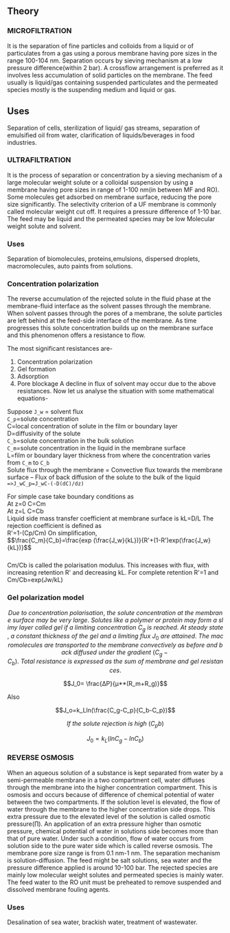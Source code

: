 ## Theory
### MICROFILTRATION
It is the separation of fine particles and colloids from a liquid or of particulates from a gas using a porous membrane having pore sizes in the range 100-104 nm. Separation occurs by sieving mechanism at a low pressure difference(within 2 bar). A crossflow arrangement is preferred as it involves less accumulation of solid particles on the membrane. The feed usually is liquid/gas containing suspended particulates and the permeated species mostly is the suspending medium and liquid or gas.
           

## Uses
Separation of cells, sterilization of liquid/ gas streams, separation of emulsified oil from water, clarification of liquids/beverages in food industries.
### ULTRAFILTRATION

It is the process of separation or concentration by a sieving mechanism of a large molecular weight solute or a colloidal suspension by using a membrane having pore sizes in range of 1-100 nm(in between MF and RO). Some molecules get adsorbed on membrane surface, reducing the pore size significantly. The selectivity criterion of a UF membrane is commonly called molecular weight cut off. It requires a pressure difference of 1-10 bar. The feed may be liquid and the permeated species may be low Molecular weight solute and solvent.
 ### Uses               
Separation of biomolecules, proteins,emulsions, dispersed droplets, macromolecules, auto paints from solutions.
  ### Concentration polarization
  The reverse accumulation of the rejected solute in the fluid phase at the membrane-fluid interface as the solvent passes through the membrane. When solvent passes through the pores of a membrane, the solute particles are left behind at the feed-side interface of the membrane. As time progresses this solute concentration builds up on the membrane surface and this phenomenon offers a resistance to flow.
  
The most significant resistances are-
1. Concentration polarization
2. Gel formation
3. Adsorption
4. Pore blockage
A decline in flux of solvent may occur due to the above resistances. Now let us analyse the situation with some mathematical equations-


Suppose `J_w` = solvent flux<br>
`C_p`=solute concentration<br>
C=local concentration of solute in the film or boundary layer<br>
D=diffusivity of the solute<br>
`C_b`=solute concentration in the bulk solution<br>
`C_m`=solute concentration in the liquid in the membrane surface<br>
L=film or boundary layer thickness from where the concentration varies from `C_m` to `C_b`<br>
Solute flux through the membrane = Convective flux towards the membrane surface – Flux of back diffusion of the solute to the bulk of the liquid<br>`=>J_wC_p=J_wC-(-D(dC)/dz)`</p>                 
<p style="padding-bottom: 10px;">  For simple case take boundary conditions as<br>
At z=0 C=Cm<br>
At z=L C=Cb<br>
Liquid side mass transfer coefficient at membrane surface is kL=D/L The rejection coefficient is defined as<br>
R'=1-(Cp/Cm) On simplification,  <br>
$$\frac{C_m}{C_b}=\frac{exp (\frac{J_w}{kL})}{R'+(1-R')exp(\frac{J_w}{kL})}$$                 

Cm/Cb is called the polarisation modulus.
This increases with flux, with increasing retention R' and decreasing kL.
For complete retention
R'=1 and Cm/Cb=exp(Jw/kL) 
	
### Gel polarization model               
$$Due\ to\ concentration\ polarisation,\ the\ solute\ concentration\ at\ the\ membrane\ surface\ may\ be\ very\ large.\ Solutes\ like\ a\ polymer\ or\ protein\ may\ form\ a\ slimy\ layer\ called\ gel\ if\ a\ limiting\ concentration\ C_g \ is \ reached.\ At \ steady\ state,\ a \ constant\ thickness\ of\ the\ gel\ and\ a\ limiting \ flux \ J_0 \ are\ attained.\ The\ macromolecules\ are\ transported\ to\ the\ membrane\ convectively\ as\ before\ and\ back\ diffused\ under\ the\ gradient\ (C_g-C_b). \ Total\ resistance\ is\ expressed\ as\ the\ sum\ of\ membrane\ and\ gel\ resistances.$$
	
$$J_0= \frac{∆P}{µ**(R_m+R_g)}$$
	
Also
	
$$J_o=k_Lln(\frac{C_g-C_p}{C_b-C_p})$$
	
$$If\ the\ solute\ rejection\ is\ high\ (C_pb)$$
	
$$J_0=k_L(ln C_g-ln C_b)$$ 


### REVERSE OSMOSIS
	
When an aqueous solution of a substance is kept separated from water by a semi-permeable membrane in a two compartment cell, water diffuses through the membrane into the higher concentration compartment. This is osmosis and occurs because of difference of chemical potential of water between the two compartments. If the solution level is elevated, the flow of water through the membrane to the higher concentration side drops. This extra pressure due to the elevated level of the solution is called osmotic pressure(∏). An application of an extra pressure higher than osmotic pressure, chemical potential of water in solutions side becomes more than that of pure water. Under such a condition, flow of water occurs from solution side to the pure water side which is called reverse osmosis. The membrane pore size range is from 0.1 nm-1 nm. The separation mechanism is solution-diffusion. The feed might be salt solutions, sea water and the pressure difference applied is around 10-100 bar. The rejected species are mainly low molecular weight solutes and permeated species is mainly water. The feed water to the RO unit must be preheated to remove suspended and dissolved membrane fouling agents.

### Uses
Desalination of sea water, brackish water, treatment of wastewater.	


